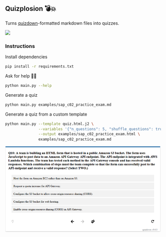 ## Quizplosion 💣💥

Turns [quizdown](https://github.com/bonartm/quizdown-js)-formatted markdown files into quizzes.

![](https://y.yarn.co/b57f4b7e-3308-49cd-ac7c-2053ba707883_text.gif)

### Instructions

Install dependencies

```bash
pip install -r requirements.txt
```

Ask for help 🙋‍♂️

```bash
python main.py --help
```

Generate a quiz

```bash
python main.py examples/sap_c02_practice_exam.md
```

Generate a quiz from a custom template

```bash
python main.py --template quiz.html.j2 \
               --variables '{"n_questions": 5, "shuffle_questions": true}' \
               --output examples/sap_c02_practice_exam.html \
               examples/sap_c02_practice_exam.md
```

![](images/question.png)